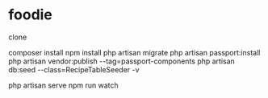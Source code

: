 # foodie

clone

composer install
npm install
php artisan migrate
php artisan passport:install 
php artisan vendor:publish --tag=passport-components
php artisan db:seed --class=RecipeTableSeeder -v 

php artisan serve
npm run watch
